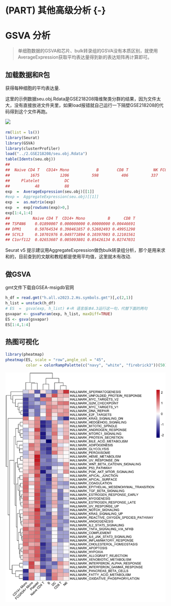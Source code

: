 # (PART) 其他高级分析 {-}



# GSVA 分析
> 单细胞数据的GSVA和芯片、bulk转录组的GSVA没有本质区别，就使用AverageExpression获取平均表达量得到新的表达矩阵再计算即可。

## 加载数据和R包

获得每种细胞的平均表达量.

这里的示例数据seu.obj.Rdata是GSE218208降维聚类分群的结果，因为文件太大，没有直接放进文件夹里，如果load报错就自己运行一下隔壁GSE218208的代码得到这个文件再跑。

![](https://upload-images.jianshu.io/upload_images/9475888-2e226458a1b95f77.png?imageMogr2/auto-orient/strip%7CimageView2/2/w/1240)


``` r
rm(list = ls())
library(Seurat)
library(GSVA)
library(clusterProfiler)
load("../2.GSE218208/seu.obj.Rdata")
table(Idents(seu.obj))
## 
##  Naive CD4 T   CD14+ Mono            B        CD8 T           NK FCGR3A+ Mono 
##         1675         1206          598          406          337          125 
##     Platelet           DC 
##           48           88
exp  =  AverageExpression(seu.obj)[[1]]
#exp =  AggregateExpression(seu.obj)[[1]]
exp  =  as.matrix(exp)
exp  =  exp[rowSums(exp)>0,] 
exp[1:4,1:4]
##          Naive CD4 T  CD14+ Mono          B      CD8 T
## TSPAN6    0.01890007 0.000000000 0.00000000 0.00446691
## DPM1      0.50764534 0.398461857 0.52602493 0.49951298
## SCYL3     0.10701976 0.049771894 0.10397003 0.12101561
## C1orf112  0.02653607 0.005093801 0.05426134 0.02747031
```

Seurat v5 提示建议用AggregateExpression做伪bulk转录组分析，那个是用来求和的，目前查到的文献和教程都是使用平均值，这里就木有改动.

## 做GSVA

gmt文件下载自GSEA-msigdb官网


``` r
h_df = read.gmt("h.all.v2023.2.Hs.symbols.gmt")[,c(2,1)]
h_list = unstack(h_df)
# ES  =  gsva(exp, h_list) #⭐R 语言版本4.3运行这一句，代替下面的两句
gsvapar <- gsvaParam(exp, h_list, maxDiff=TRUE) 
ES <- gsva(gsvapar)
ES[1:4,1:4]
```


## 热图可视化


``` r
library(pheatmap)
pheatmap(ES, scale = "row",angle_col = "45",
         color = colorRampPalette(c("navy", "white", "firebrick3"))(50))
```

<img src="03-4-GSVA_files/figure-html/unnamed-chunk-3-1.png" width="672" style="display: block; margin: auto;" />





